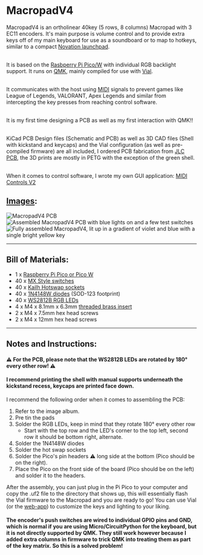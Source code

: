 
# MacropadV4

MacropadV4 is an ortholinear 40key (5 rows, 8 columns) Macropad with 3 EC11 encoders. It's main purpose is volume control and to provide extra keys off of my main keyboard for use as a soundboard or to map to hotkeys, similar to a compact [Novation launchpad](https://us.novationmusic.com/products/launchpad-x). <br></br>

It is based on the [Rasbperry Pi Pico/W](https://www.raspberrypi.com/products/raspberry-pi-pico/) with individual RGB backlight support. It runs on [QMK](https://qmk.fm/), mainly compiled for use with [Vial](https://get.vial.today/). <br></br>

It communicates with the host using [MIDI](https://en.wikipedia.org/wiki/MIDI) signals to prevent games like League of Legends, VALORANT, Apex Legends and similar from intercepting the key presses from reaching control software.<br></br>

It is my first time designing a PCB as well as my first interaction with QMK!!<br></br>

KiCad PCB Design files (Schematic and PCB) as well as 3D CAD files (Shell with kickstand and keycaps) and the Vial configuration (as well as pre-compiled firmware) are all included, I ordered PCB fabrication from [JLC PCB](https://jlcpcb.com/), the 3D prints are mostly in PETG with the exception of the green shell.<br></br>

When it comes to control software, I wrote my own GUI application: [MIDI Controls V2](https://youtu.be/dQw4w9WgXcQ)

## [Images](https://imgur.com/a/dAxaj5x):
![MacropadV4 PCB](https://i.imgur.com/b7WZG4H.jpeg)
![Assembled MacropadV4 PCB with blue lights on and a few test switches](https://i.imgur.com/0g74EcX.jpg)
![Fully assembled MacropadV4, lit up in a gradient of violet and blue with a single bright yellow key](https://i.imgur.com/CvX4Zgg.jpg)

---
## Bill of Materials:
 - 1 x [Raspberry Pi Pico or Pico W](https://www.raspberrypi.com/products/raspberry-pi-pico/)
 - 40 x [MX Style switches](https://www.amazon.com/gp/product/B0C289CZT7/)
 - 40 x [Kailh Hotswap sockets](https://www.amazon.com/gp/product/B0B4W9YMGM/) 
 - 40 x [1N4148W diodes](https://www.amazon.com/gp/product/B0BY6ZL9BH/) (SOD-123 footprint)
 - 40 x [WS2812B RGB LEDs](https://www.ebay.com/itm/266150587894?var=565982726008)
 - 4 x M4 x 8.1mm x 6.3mm [threaded brass insert](https://www.amazon.com/gp/product/B0BFWC4Q9P/)
 - 2 x M4 x 7.5mm hex head screws
 - 2 x M4 x 12mm hex head screws
---

## Notes and Instructions:

#### ⚠️ For the PCB, please note that the WS2812B LEDs are rotated by 180° every other row! ⚠️
#### I recommend printing the shell with manual supports underneath the kickstand recess, keycaps are printed face down.

I recommend the following order when it comes to assembling the PCB:

 1. Refer to the image album.
 2. Pre tin the pads
 3. Solder the RGB LEDs, keep in mind that they rotate 180° every other row
    - Start with the top row and the LED's corner to the top left, second row it should be bottom right, alternate.
 5. Solder the 1N4148W diodes
 6. Solder the hot swap sockets
 7. Solder the Pico's pin headers ⚠️ long side at the bottom (Pico should be on the right).
 8. Place the Pico on the front side of the board (Pico should be on the left) and solder it to the headers.

After the assembly, you can just plug in the Pi Pico to your computer and copy the .uf2 file to the directory that shows up, this will essentially flash the Vial firmware to the Macropad and you are ready to go! You can use Vial (or the [web-app](https://vial.rocks/)) to customize the keys and lighting to your liking.

#### The encoder's push switches are wired to individual GPIO pins and GND, which is normal if you are using Micro/CircuitPython for the keyboard, but it is not directly supported by QMK. They still work however because I added extra columns in firmware to trick QMK into treating them as part of the key matrix. So this is a solved problem!

